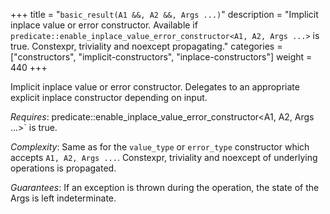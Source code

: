 +++
title = "`basic_result(A1 &&, A2 &&, Args ...)`"
description = "Implicit inplace value or error constructor. Available if `predicate::enable_inplace_value_error_constructor<A1, A2, Args ...>` is true. Constexpr, triviality and noexcept propagating."
categories = ["constructors", "implicit-constructors", "inplace-constructors"]
weight = 440
+++

Implicit inplace value or error constructor. Delegates to an appropriate explicit inplace constructor depending on input.

*Requires*: predicate::enable_inplace_value_error_constructor<A1, A2, Args ...>` is true.

*Complexity*: Same as for the `value_type` or `error_type` constructor which accepts `A1, A2, Args ...`. Constexpr, triviality and noexcept of underlying operations is propagated.

*Guarantees*: If an exception is thrown during the operation, the state of the Args is left indeterminate.
